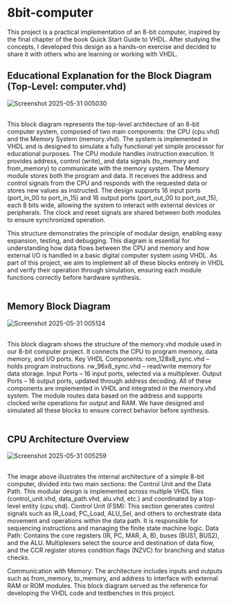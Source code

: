 # 8bit-computer
This project is a practical implementation of an 8-bit computer, inspired by the final chapter of the book Quick Start Guide to VHDL. After studying the concepts, I developed this design as a hands-on exercise and decided to share it with others who are learning or working with VHDL.<br>



## Educational Explanation for the Block Diagram (Top-Level: computer.vhd) <br>

![Screenshot 2025-05-31 005030](https://github.com/user-attachments/assets/be4064cc-9944-4cc8-a316-74548bacc422)<br><br>

This block diagram represents the top-level architecture of an 8-bit computer system, composed of two main components: the CPU (cpu.vhd) and the Memory System (memory.vhd). The system is implemented in VHDL and is designed to simulate a fully functional yet simple processor for educational purposes.
The CPU module handles instruction execution. It provides address, control (write), and data signals (to_memory and from_memory) to communicate with the memory system.
The Memory module stores both the program and data. It receives the address and control signals from the CPU and responds with the requested data or stores new values as instructed.
The design supports 16 input ports (port_in_00 to port_in_15) and 16 output ports (port_out_00 to port_out_15), each 8 bits wide, allowing the system to interact with external devices or peripherals.
The clock and reset signals are shared between both modules to ensure synchronized operation.

This structure demonstrates the principle of modular design, enabling easy expansion, testing, and debugging.
This diagram is essential for understanding how data flows between the CPU and memory and how external I/O is handled in a basic digital computer system using VHDL.
As part of this project, we aim to implement all of these blocks entirely in VHDL and verify their operation through simulation, ensuring each module functions correctly before hardware synthesis.<br><br>






##  Memory Block Diagram <br>

 ![Screenshot 2025-05-31 005124](https://github.com/user-attachments/assets/7c672d19-f740-4d2d-95fb-259fa445a11a)<br><br>   

This block diagram shows the structure of the memory.vhd module used in our 8-bit computer project. It connects the CPU to program memory, data memory, and I/O ports.
Key VHDL Components:
rom_128x8_sync.vhd – holds program instructions.
rw_96x8_sync.vhd – read/write memory for data storage.
Input Ports – 16 input ports, selected via a multiplexer.
Output Ports – 16 output ports, updated through address decoding.
All of these components are implemented in VHDL and integrated in the memory.vhd system. The module routes data based on the address and supports clocked write operations for output and RAM.
We have designed and simulated all these blocks to ensure correct behavior before synthesis.<br><br>



## CPU Architecture Overview <br>



![Screenshot 2025-05-31 005259](https://github.com/user-attachments/assets/8159729f-9b41-462a-a6a0-c7b52c7de4e3)<br><br>   

The image above illustrates the internal architecture of a simple 8-bit computer, divided into two main sections: the Control Unit and the Data Path. This modular design is implemented across multiple VHDL files (control_unit.vhd, data_path.vhd, alu.vhd, etc.) and coordinated by a top-level entity (cpu.vhd).
Control Unit (FSM): This section generates control signals such as IR_Load, PC_Load, ALU_Sel, and others to orchestrate data movement and operations within the data path. It is responsible for sequencing instructions and managing the finite state machine logic.
Data Path: Contains the core registers (IR, PC, MAR, A, B), buses (BUS1, BUS2), and the ALU. Multiplexers select the source and destination of data flow, and the CCR register stores condition flags (NZVC) for branching and status checks.

Communication with Memory: The architecture includes inputs and outputs such as from_memory, to_memory, and address to interface with external RAM or ROM modules.
This block diagram served as the reference for developing the VHDL code and testbenches in this project.<br>









